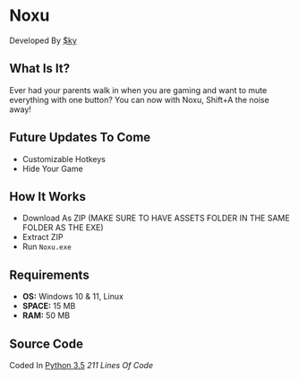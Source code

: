 # Noxu
Developed By [$ky](https://github.com/skyy-rad)

## What Is It?
Ever had your parents walk in when you are gaming and want to mute everything with one button? You can now with Noxu, Shift+A the noise away!

## Future Updates To Come
* Customizable Hotkeys
* Hide Your Game

## How It Works
* Download As ZIP (MAKE SURE TO HAVE ASSETS FOLDER IN THE SAME FOLDER AS THE EXE)
* Extract ZIP
* Run `Noxu.exe`

## Requirements
* **OS:** Windows 10 & 11, Linux
* **SPACE:** 15 MB
* **RAM:** 50 MB

## Source Code
Coded In [Python 3.5](https://github.com/skyy-rad/Noxu/blob/main/source/main.py) *211 Lines Of Code*
